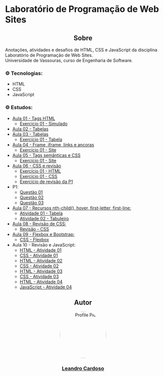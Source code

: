 # Laboratório de Programação de Web Sites

<div align="center">
    <h2>Sobre</h2>
</div>

Anotações, atividades e desafios de HTML, CSS e JavaScript da disciplina Laboratório de Programação de Web Sites.<br>
Universidade de Vassouras, curso de Engenharia de Software.<br>

### ⚙️ Tecnologias:
* HTML
* CSS
* JavaScript

### ⚙️ Estudos:
* [Aula 01 - Tags HTML](https://github.com/Leandro-Cardoso/STUDY-Vassouras-Laboratorio-de-Programacao-de-Web-Sites/blob/main/aula01/aula01-tags-html.html)
    * [Exercício 01 - Simulado](https://github.com/Leandro-Cardoso/STUDY-Vassouras-Laboratorio-de-Programacao-de-Web-Sites/blob/main/aula01/exercicio01-simulado.html)
* [Aula 02 - Tabelas](https://github.com/Leandro-Cardoso/STUDY-Vassouras-Laboratorio-de-Programacao-de-Web-Sites/blob/main/aula02/aula02-tabelas.html)
* [Aula 03 - Tabelas](https://github.com/Leandro-Cardoso/STUDY-Vassouras-Laboratorio-de-Programacao-de-Web-Sites/blob/main/aula03/aula03-tabelas.html)
    * [Exercício 01 - Tabela](https://github.com/Leandro-Cardoso/STUDY-Vassouras-Laboratorio-de-Programacao-de-Web-Sites/blob/main/aula03/exercicio01-tabela.html)
* [Aula 04 - Frame, iframe, links e ancoras](https://github.com/Leandro-Cardoso/STUDY-Vassouras-Laboratorio-de-Programacao-de-Web-Sites/blob/main/aula04/aula04.html)
    * [Exercício 01 - Site](https://github.com/Leandro-Cardoso/STUDY-Vassouras-Laboratorio-de-Programacao-de-Web-Sites/blob/main/aula04/exercicio01-site.html)
* [Aula 05 - Tags semânticas e CSS](https://github.com/Leandro-Cardoso/STUDY-Vassouras-Laboratorio-de-Programacao-de-Web-Sites/blob/main/aula05/aula05.html)
    * [Exercício 01 - Site](https://github.com/Leandro-Cardoso/STUDY-Vassouras-Laboratorio-de-Programacao-de-Web-Sites/blob/main/aula05/exercicio01-site-tag-semantica.html)
* [Aula 06 - CSS e revisão](https://github.com/Leandro-Cardoso/STUDY-Vassouras-Laboratorio-de-Programacao-de-Web-Sites/blob/main/aula06/aula06.html)
    * [Exercício 01 - HTML](https://github.com/Leandro-Cardoso/STUDY-Vassouras-Laboratorio-de-Programacao-de-Web-Sites/blob/main/aula06/exercicio01.html)
    * [Exercício 01 - CSS](https://github.com/Leandro-Cardoso/STUDY-Vassouras-Laboratorio-de-Programacao-de-Web-Sites/blob/main/aula06/style.css)
    * [Exercício de revisão da P1](https://github.com/Leandro-Cardoso/STUDY-Vassouras-Laboratorio-de-Programacao-de-Web-Sites/blob/main/aula06/exercicio-p1.html)
* P1:
    * [Questão 01](https://github.com/Leandro-Cardoso/STUDY-Vassouras-Laboratorio-de-Programacao-de-Web-Sites/blob/main/p1/questao01.html)
    * [Questão 02](https://github.com/Leandro-Cardoso/STUDY-Vassouras-Laboratorio-de-Programacao-de-Web-Sites/blob/main/p1/questao02.html)
    * [Questão 03](https://github.com/Leandro-Cardoso/STUDY-Vassouras-Laboratorio-de-Programacao-de-Web-Sites/blob/main/p1/questao03.html)
* [Aula 07 - Recursos nth-child(), hover, first-letter, first-line:](https://github.com/Leandro-Cardoso/STUDY-Vassouras-Laboratorio-de-Programacao-de-Web-Sites/blob/main/aula07/aula07.html)
    * [Atividade 01 - Tabela](https://github.com/Leandro-Cardoso/STUDY-Vassouras-Laboratorio-de-Programacao-de-Web-Sites/blob/main/aula07/atividade01-tabela.html)
    * [Atividade 02 - Tabuleiro](https://github.com/Leandro-Cardoso/STUDY-Vassouras-Laboratorio-de-Programacao-de-Web-Sites/blob/main/aula07/atividade02-tabuleiro.html)
* [Aula 08 - Revisão de CSS:](https://github.com/Leandro-Cardoso/STUDY-Vassouras-Laboratorio-de-Programacao-de-Web-Sites/blob/main/aula08/aula08.html)
    * [Revisão - CSS](https://github.com/Leandro-Cardoso/STUDY-Vassouras-Laboratorio-de-Programacao-de-Web-Sites/blob/main/aula08/aula08.css)
* [Aula 09 - Flexbox e Bootstrap:](https://github.com/Leandro-Cardoso/STUDY-Vassouras-Laboratorio-de-Programacao-de-Web-Sites/blob/main/aula09/aula09.html)
    * [CSS - Flexbox](https://github.com/Leandro-Cardoso/STUDY-Vassouras-Laboratorio-de-Programacao-de-Web-Sites/blob/main/aula09/aula09.css)
* Aula 10 - Revisão e JavaScript:
    * [HTML - Atividade 01](https://github.com/Leandro-Cardoso/STUDY-Vassouras-Laboratorio-de-Programacao-de-Web-Sites/blob/main/aula10/atividade01.html)
    * [CSS - Atividade 01](https://github.com/Leandro-Cardoso/STUDY-Vassouras-Laboratorio-de-Programacao-de-Web-Sites/blob/main/aula10/atividade01.css)
    * [HTML - Atividade 02](https://github.com/Leandro-Cardoso/STUDY-Vassouras-Laboratorio-de-Programacao-de-Web-Sites/blob/main/aula10/atividade02.html)
    * [CSS - Atividade 02](https://github.com/Leandro-Cardoso/STUDY-Vassouras-Laboratorio-de-Programacao-de-Web-Sites/blob/main/aula10/atividade02.css)
    * [HTML - Atividade 03](https://github.com/Leandro-Cardoso/STUDY-Vassouras-Laboratorio-de-Programacao-de-Web-Sites/blob/main/aula10/atividade03.html)
    * [CSS - Atividade 03](https://github.com/Leandro-Cardoso/STUDY-Vassouras-Laboratorio-de-Programacao-de-Web-Sites/blob/main/aula10/atividade03.css)
    * [HTML - Atividade 04](https://github.com/Leandro-Cardoso/STUDY-Vassouras-Laboratorio-de-Programacao-de-Web-Sites/blob/main/aula10/atividade04.html)
    * [JavaScript - Atividade 04](https://github.com/Leandro-Cardoso/STUDY-Vassouras-Laboratorio-de-Programacao-de-Web-Sites/blob/main/aula10/atividade04.js)

<div align="center">
    <h2>Autor</h2>
    <a href="https://github.com/Leandro-Cardoso" target="_blank">
        <img src="https://avatars.githubusercontent.com/u/41876952?v=4" alt="Profile Pic" width="150" style="border-radius: 50%"/>
        <h3>Leandro Cardoso</h3>
    </a>
</div>
